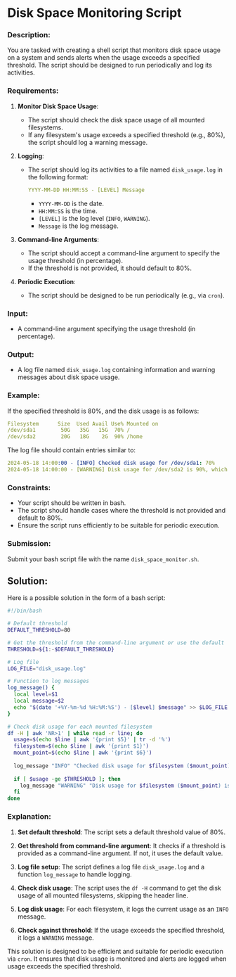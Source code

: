 # Disk Space Monitoring Script

### Description:
You are tasked with creating a shell script that monitors disk space usage on a system and sends alerts when the usage exceeds a specified threshold. The script should be designed to run periodically and log its activities.

### Requirements:
1. **Monitor Disk Space Usage**:
    - The script should check the disk space usage of all mounted filesystems.
    - If any filesystem's usage exceeds a specified threshold (e.g., 80%), the script should log a warning message.

2. **Logging**:
    - The script should log its activities to a file named `disk_usage.log` in the following format:
      ```yaml
      YYYY-MM-DD HH:MM:SS - [LEVEL] Message
      ```
      - `YYYY-MM-DD` is the date.
      - `HH:MM:SS` is the time.
      - `[LEVEL]` is the log level (`INFO`, `WARNING`).
      - `Message` is the log message.

3. **Command-line Arguments**:
    - The script should accept a command-line argument to specify the usage threshold (in percentage).
    - If the threshold is not provided, it should default to 80%.

4. **Periodic Execution**:
    - The script should be designed to be run periodically (e.g., via `cron`).

### Input:
- A command-line argument specifying the usage threshold (in percentage).

### Output:
- A log file named `disk_usage.log` containing information and warning messages about disk space usage.

### Example:
If the specified threshold is 80%, and the disk usage is as follows:

```yaml
Filesystem      Size  Used Avail Use% Mounted on
/dev/sda1        50G   35G   15G  70% /
/dev/sda2        20G   18G    2G  90% /home
```

The log file should contain entries similar to:
```yaml
2024-05-18 14:00:00 - [INFO] Checked disk usage for /dev/sda1: 70%
2024-05-18 14:00:00 - [WARNING] Disk usage for /dev/sda2 is 90%, which exceeds the threshold of 80%
```

### Constraints:
- Your script should be written in bash.
- The script should handle cases where the threshold is not provided and default to 80%.
- Ensure the script runs efficiently to be suitable for periodic execution.

### Submission:
Submit your bash script file with the name `disk_space_monitor.sh`.

## Solution:

Here is a possible solution in the form of a bash script:

```bash
#!/bin/bash

# Default threshold
DEFAULT_THRESHOLD=80

# Get the threshold from the command-line argument or use the default
THRESHOLD=${1:-$DEFAULT_THRESHOLD}

# Log file
LOG_FILE="disk_usage.log"

# Function to log messages
log_message() {
  local level=$1
  local message=$2
  echo "$(date '+%Y-%m-%d %H:%M:%S') - [$level] $message" >> $LOG_FILE
}

# Check disk usage for each mounted filesystem
df -H | awk 'NR>1' | while read -r line; do
  usage=$(echo $line | awk '{print $5}' | tr -d '%')
  filesystem=$(echo $line | awk '{print $1}')
  mount_point=$(echo $line | awk '{print $6}')
  
  log_message "INFO" "Checked disk usage for $filesystem ($mount_point): $usage%"
  
  if [ $usage -ge $THRESHOLD ]; then
    log_message "WARNING" "Disk usage for $filesystem ($mount_point) is ${usage}%, which exceeds the threshold of ${THRESHOLD}%"
  fi
done

```

### Explanation:

1. **Set default threshold**: The script sets a default threshold value of 80%.

2. **Get threshold from command-line argument**: It checks if a threshold is provided as a command-line argument. If not, it uses the default value.

3. **Log file setup**: The script defines a log file `disk_usage.log` and a function `log_message` to handle logging.

4. **Check disk usage**: The script uses the `df -H` command to get the disk usage of all mounted filesystems, skipping the header line.

5. **Log disk usage**: For each filesystem, it logs the current usage as an `INFO` message.

6. **Check against threshold**: If the usage exceeds the specified threshold, it logs a `WARNING` message.

This solution is designed to be efficient and suitable for periodic execution via `cron`. It ensures that disk usage is monitored and alerts are logged when usage exceeds the specified threshold.